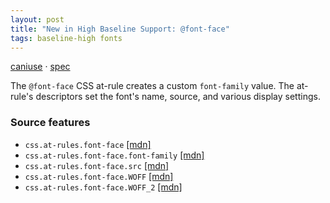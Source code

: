 ```yaml
---
layout: post
title: "New in High Baseline Support: @font-face"
tags: baseline-high fonts
---
```


[caniuse](https://caniuse.com/?search=font-face) · [spec](https://drafts.csswg.org/css-fonts-5/)

The `@font-face` CSS at-rule creates a custom `font-family` value. The at-rule's descriptors set the font's name, source, and various display settings.

### Source features

- ``css.at-rules.font-face`` [[mdn]](https://https://developer.mozilla.org/en-US/search?q=css.at-rules.font-face)
- ``css.at-rules.font-face.font-family`` [[mdn]](https://https://developer.mozilla.org/en-US/search?q=css.at-rules.font-face.font-family)
- ``css.at-rules.font-face.src`` [[mdn]](https://https://developer.mozilla.org/en-US/search?q=css.at-rules.font-face.src)
- ``css.at-rules.font-face.WOFF`` [[mdn]](https://https://developer.mozilla.org/en-US/search?q=css.at-rules.font-face.WOFF)
- ``css.at-rules.font-face.WOFF_2`` [[mdn]](https://https://developer.mozilla.org/en-US/search?q=css.at-rules.font-face.WOFF_2)
